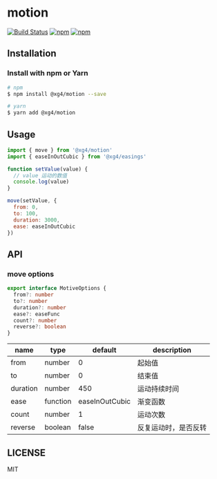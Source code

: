 # motion

[![Build Status](https://www.travis-ci.org/xg4/motion.svg?branch=master)](https://www.travis-ci.org/xg4/motion)
[![npm](https://img.shields.io/npm/v/@xg4/motion.svg)](https://www.npmjs.com/package/@xg4/motion)
[![npm](https://img.shields.io/npm/l/@xg4/motion.svg)](https://www.npmjs.com/package/@xg4/motion)

## Installation

### Install with npm or Yarn

```bash
# npm
$ npm install @xg4/motion --save
```

```bash
# yarn
$ yarn add @xg4/motion
```

## Usage

```js
import { move } from '@xg4/motion'
import { easeInOutCubic } from '@xg4/easings'

function setValue(value) {
  // value 运动的数值
  console.log(value)
}

move(setValue, {
  from: 0,
  to: 100,
  duration: 3000,
  ease: easeInOutCubic
})
```

## API

### move options

```ts
export interface MotiveOptions {
  from?: number
  to?: number
  duration?: number
  ease?: easeFunc
  count?: number
  reverse?: boolean
}
```

| name     | type     | default        | description          |
| -------- | -------- | -------------- | -------------------- |
| from     | number   | 0              | 起始值               |
| to       | number   | 0              | 结束值               |
| duration | number   | 450            | 运动持续时间         |
| ease     | function | easeInOutCubic | 渐变函数             |
| count    | number   | 1              | 运动次数             |
| reverse  | boolean  | false          | 反复运动时，是否反转 |

## LICENSE

MIT
